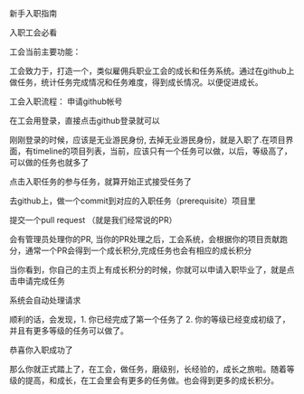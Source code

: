 新手入职指南

入职工会必看

工会当前主要功能：

  工会致力于，打造一个，类似雇佣兵职业工会的成长和任务系统。通过在github上做任务，统计任务完成情况和任务难度，得到成长情况。以便促进成长。

工会入职流程：
申请github帐号

在工会用登录，直接点击github登录就可以

刚刚登录的时候，应该是无业游民身份, 去掉无业游民身份，就是入职了.在项目界面，有timeline的项目列表，当前，应该只有一个任务可以做，以后，等级高了，可以做的任务也就多了

点击入职任务的参与任务，就算开始正式接受任务了

去github上，做一个commit到对应的入职任务（prerequisite）项目里

提交一个pull request （就是我们经常说的PR）

会有管理员处理你的PR, 当你的PR处理之后，工会系统，会根据你的项目贡献跑分，通常一个PR会得到一个成长积分,完成任务也会有相应的成长积分

当你看到，你自己的主页上有成长积分的时候，你就可以申请入职毕业了，就是点击申请完成任务

系统会自动处理请求

顺利的话，会发现，1. 你已经完成了第一个任务了 2. 你的等级已经变成初级了，并且有更多等级的任务可以做了。

恭喜你入职成功了

那么你就正式踏上了，在工会，做任务，磨级别，长经验的，成长之旅啦。随着等级的提高，和成长，在工会里会有更多的任务做。也会得到更多的成长积分。
